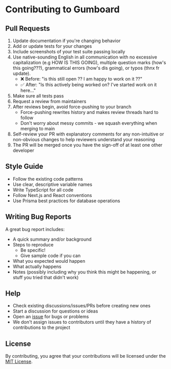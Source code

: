 # Contributing to Gumboard

## Pull Requests

1. Update documentation if you're changing behavior
2. Add or update tests for your changes
3. Include screenshots of your test suite passing locally
4. Use native-sounding English in all communication with no excessive capitalization (e.g HOW IS THIS GOING), multiple question marks (how's this going???), grammatical errors (how's dis going), or typos (thnx fr update).
   - ❌ Before: "is this still open ?? I am happy to work on it ??"
   - ✅ After: "Is this actively being worked on? I've started work on it here…"
5. Make sure all tests pass
6. Request a review from maintainers
7. After reviews begin, avoid force-pushing to your branch
   - Force-pushing rewrites history and makes review threads hard to follow
   - Don't worry about messy commits - we squash everything when merging to main
8. Self-review your PR with explanatory comments for any non-intuitive or non-obvious changes to help reviewers understand your reasoning
9. The PR will be merged once you have the sign-off of at least one other developer

## Style Guide

- Follow the existing code patterns
- Use clear, descriptive variable names
- Write TypeScript for all code
- Follow Next.js and React conventions
- Use Prisma best practices for database operations

## Writing Bug Reports

A great bug report includes:

- A quick summary and/or background
- Steps to reproduce
  - Be specific!
  - Give sample code if you can
- What you expected would happen
- What actually happens
- Notes (possibly including why you think this might be happening, or stuff you tried that didn't work)

## Help

- Check existing discussions/issues/PRs before creating new ones
- Start a discussion for questions or ideas
- Open an [issue](https://github.com/antiwork/gumboard/issues) for bugs or problems
- We don't assign issues to contributors until they have a history of contributions to the project

## License

By contributing, you agree that your contributions will be licensed under the [MIT License](LICENSE.md).
